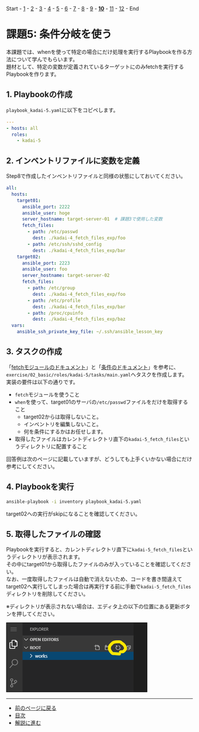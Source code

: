 Start - [1](step01.md) - [2](step02.md) - [3](step03.md) - [4](step04.md) - [5](step05.md) - [6](step06.md) - [7](step07.md) - [8](step08.md) - [9](step09.md) - [**10**](step10.md) - [11](step11.md) - [12](step12.md) - End


# 課題5: 条件分岐を使う

本課題では、whenを使って特定の場合にだけ処理を実行するPlaybookを作る方法について学んでもらいます。  
題材として、特定の変数が定義されているターゲットにのみfetchを実行するPlaybookを作ります。

## 1. Playbookの作成

`playbook_kadai-5.yaml`に以下をコピペします。

```yaml
---
- hosts: all
  roles:
    - kadai-5

```

## 2. インベントリファイルに変数を定義

Step8で作成したインベントリファイルと同様の状態にしておいてください。

```yaml
all:
  hosts:
    target01:
      ansible_port: 2222
      ansible_user: hoge
      server_hostname: target-server-01  # 課題3で使用した変数
      fetch_files:
        - path: /etc/passwd
          dest: ./kadai-4_fetch_files_exp/foo
        - path: /etc/ssh/sshd_config
          dest: ./kadai-4_fetch_files_exp/bar
    target02:
      ansible_port: 2223
      ansible_user: foo
      server_hostname: target-server-02
      fetch_files:
        - path: /etc/group
          dest: ./kadai-4_fetch_files_exp/foo
        - path: /etc/profile
          dest: ./kadai-4_fetch_files_exp/bar
        - path: /proc/cpuinfo
          dest: ./kadai-4_fetch_files_exp/baz
  vars:
    ansible_ssh_private_key_file: ~/.ssh/ansible_lesson_key

```

## 3. タスクの作成

「[fetchモジュールのドキュメント](https://docs.ansible.com/ansible-core/2.15_ja/collections/ansible/builtin/fetch_module.html#ansible-collections-ansible-builtin-fetch-module)」と「[条件のドキュメント](https://docs.ansible.com/ansible-core/2.15_ja/playbook_guide/playbooks_conditionals.html#playbooks-conditionals)」を参考に、`exercise/02_basic/roles/kadai-5/tasks/main.yaml`へタスクを作成します。  
実装の要件は以下の通りです。

* `fetch`モジュールを使うこと
* `when`を使って、target01のサーバの`/etc/passwd`ファイルをだけを取得すること
  * target02からは取得しないこと。
  * インベントリを編集しないこと。
  * 何を条件にするかはお任せします。
* 取得したファイルはカレントディレクトリ直下の`kadai-5_fetch_files`というディレクトリに配置すること

回答例は次のページに記載していますが、どうしても上手くいかない場合にだけ参考にしてください。

## 4. Playbookを実行

```bash
ansible-playbook -i inventory playbook_kadai-5.yaml
```

target02への実行がskipになることを確認してください。

## 5. 取得したファイルの確認

Playbookを実行すると、カレントディレクトリ直下に`kadai-5_fetch_files`というディレクトリが表示されます。  
その中にtarget01から取得したファイルのみが入っていることを確認してください。  
なお、一度取得したファイルは自動で消えないため、コードを書き間違えてtarget02へ実行してしまった場合は再実行する前に手動で`kadai-5_fetch_files`ディレクトリを削除してください。

※ディレクトリが表示されない場合は、エディタ上の以下の位置にある更新ボタンを押してください。

![](img/refresh.png)

---

- [前のページに戻る](step09.md)
- [目次](README.md)
- [解説に進む](step10a.md)
